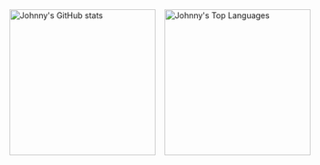 <div style="display: flex; gap: 16px;">
<img src="https://github-readme-stats.vercel.app/api?username=johnnymayodev&theme=transparent&show_icons=true&hide=stars,contribs" alt="Johnny's GitHub stats" height="256px"/>
<img src="https://github-readme-stats.vercel.app/api/top-langs/?username=johnnymayodev&theme=transparent&layout=compact" alt="Johnny's Top Languages" height="256px"/>
</div>
